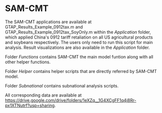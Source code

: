 # SAM-CMT

The SAM-CMT applications are available at GTAP_Results_Example_0912tax.m and GTAP_Results_Example_0912tax_SoyOnly.m within the *Application* folder, which applied China's 0912 tariff retaliation on all US agricultural products and soybeans respectively. The users only need to run this script for main analysis. Result visualizations are also available in the *Application* folder.

Folder *Functions* contains SAM-CMT the main model funtion along with all other helper functions.

Folder *Helper* contains helper scripts that are directly referred by SAM-CMT model.

Folder *Subnational* contains subnational analysis scripts.

All corresponding data are available at https://drive.google.com/drive/folders/1eXZq__1G4XCgFF1q4j8Rr-px1XTNutrf?usp=sharing.

